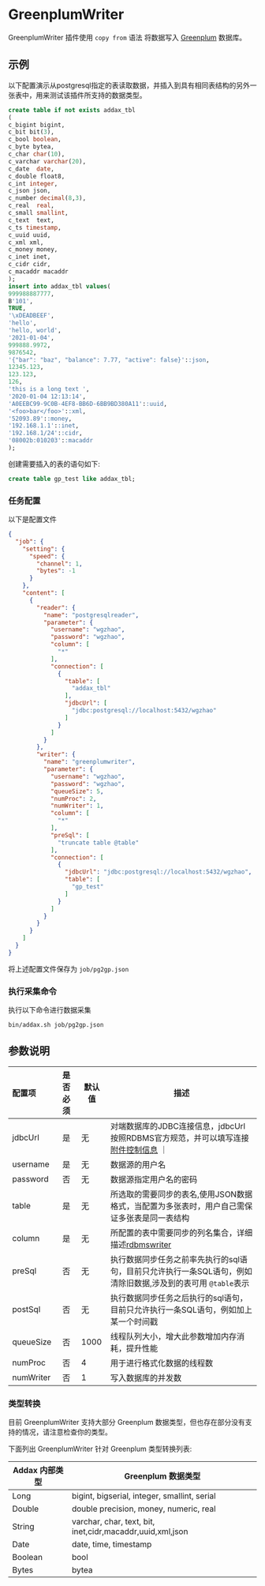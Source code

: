 # GreenplumWriter

GreenplumWriter 插件使用 `copy from` 语法 将数据写入 [Greenplum](https://greenplum.org) 数据库。

## 示例

以下配置演示从postgresql指定的表读取数据，并插入到具有相同表结构的另外一张表中，用来测试该插件所支持的数据类型。

```sql
create table if not exists addax_tbl
(
c_bigint bigint,
c_bit bit(3),
c_bool boolean,
c_byte bytea,
c_char char(10),
c_varchar varchar(20),
c_date  date,
c_double float8,
c_int integer,
c_json json,
c_number decimal(8,3),
c_real  real,
c_small smallint,
c_text  text,
c_ts timestamp,
c_uuid uuid,
c_xml xml,
c_money money,
c_inet inet,
c_cidr cidr,
c_macaddr macaddr
);
insert into addax_tbl values(
999988887777,
B'101',
TRUE,
'\xDEADBEEF',
'hello',
'hello, world',
'2021-01-04',
999888.9972,
9876542,
'{"bar": "baz", "balance": 7.77, "active": false}'::json,
12345.123,
123.123,
126,
'this is a long text ',
'2020-01-04 12:13:14',
'A0EEBC99-9C0B-4EF8-BB6D-6BB9BD380A11'::uuid,
'<foo>bar</foo>'::xml,
'52093.89'::money,
'192.168.1.1'::inet,
'192.168.1/24'::cidr,
'08002b:010203'::macaddr
);
```

创建需要插入的表的语句如下:

```sql
create table gp_test like addax_tbl;
```

### 任务配置

以下是配置文件

```json
{
  "job": {
    "setting": {
      "speed": {
        "channel": 1,
        "bytes": -1
      }
    },
    "content": [
      {
        "reader": {
          "name": "postgresqlreader",
          "parameter": {
            "username": "wgzhao",
            "password": "wgzhao",
            "column": [
              "*"
            ],
            "connection": [
              {
                "table": [
                  "addax_tbl"
                ],
                "jdbcUrl": [
                  "jdbc:postgresql://localhost:5432/wgzhao"
                ]
              }
            ]
          }
        },
        "writer": {
          "name": "greenplumwriter",
          "parameter": {
            "username": "wgzhao",
            "password": "wgzhao",
            "queueSize": 5,
            "numProc": 2,
            "numWriter": 1,
            "column": [
              "*"
            ],
            "preSql": [
              "truncate table @table"
            ],
            "connection": [
              {
                "jdbcUrl": "jdbc:postgresql://localhost:5432/wgzhao",
                "table": [
                  "gp_test"
                ]
              }
            ]
          }
        }
      }
    ]
  }
}
```

将上述配置文件保存为  `job/pg2gp.json`

### 执行采集命令

执行以下命令进行数据采集

```shell
bin/addax.sh job/pg2gp.json
```

## 参数说明

| 配置项          | 是否必须 | 默认值 |         描述   |
| :-------------- | :------: | ------ |------------- |
| jdbcUrl         |    是    | 无     | 对端数据库的JDBC连接信息，jdbcUrl按照RDBMS官方规范，并可以填写连接[附件控制信息](http://jdbc.postgresql.org/documentation/93/connect.html)  ｜
| username        |    是    | 无     | 数据源的用户名 |
| password        |    否    | 无     | 数据源指定用户名的密码 |
| table           |    是    | 无     | 所选取的需要同步的表名,使用JSON数据格式，当配置为多张表时，用户自己需保证多张表是同一表结构 |
| column          |    是    | 无     |  所配置的表中需要同步的列名集合，详细描述[rdbmswriter](rdbmswriter.md) |
| preSql         |    否    | 无     | 执行数据同步任务之前率先执行的sql语句，目前只允许执行一条SQL语句，例如清除旧数据,涉及到的表可用 `@table`表示 |
| postSql        |   否      | 无    | 执行数据同步任务之后执行的sql语句，目前只允许执行一条SQL语句，例如加上某一个时间戳|
| queueSize      | 否       | 1000   | 线程队列大小，增大此参数增加内存消耗，提升性能 |
| numProc        | 否       | 4     | 用于进行格式化数据的线程数 |
| numWriter      | 否       | 1     | 写入数据库的并发数 | 

### 类型转换

目前 GreenplumWriter 支持大部分 Greenplum 数据类型，但也存在部分没有支持的情况，请注意检查你的类型。

下面列出 GreenplumWriter 针对 Greenplum 类型转换列表:

| Addax 内部类型| Greenplum 数据类型    |
| -------- | -----  |
| Long     |bigint, bigserial, integer, smallint, serial |
| Double   |double precision, money, numeric, real |
| String   |varchar, char, text, bit, inet,cidr,macaddr,uuid,xml,json|
| Date     |date, time, timestamp |
| Boolean  |bool|
| Bytes    |bytea|



